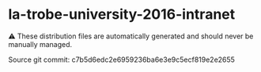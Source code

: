 # la-trobe-university-2016-intranet

:warning: These distribution files are automatically generated and should never be manually managed.

Source git commit: c7b5d6edc2e6959236ba6e3e9c5ecf819e2e2655
